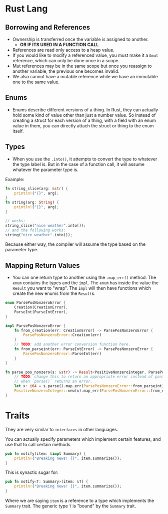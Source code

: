 # Rust Lang

## Borrowing and References

* Ownership is transferred once the variable is assigned to another.
  * **OR IF ITS USED IN A FUNCTION CALL**
* References are read only access to a heap value.
* If you would like to modify a referenced value, you must make it a `&mut` reference, which can only be done once in a scope.
* Mut references may be in the same scope but once you reassign to another variable, the previous one becomes invalid.
* We also cannot have a mutable reference while we have an immutable one to the same value.

## Enums

* Enums describe different versions of a thing. In Rust, they can actually hold some kind of value other than just a number value. So instead of creating a struct for each version of a thing, with a field with an enum value in them, you can directly attach the struct or thing to the enum itself.

## Types

* When you use the `.into()`, it attempts to convert the type to whatever the type label is. But in the case of a function call, it will assume whatever the parameter type is.

Example:

```rust
fn string_slice(arg: &str) {
    println!("{}", arg);
}
fn string(arg: String) {
    println!("{}", arg);
}

// works:
string_slice("nice weather".into());
// and the following works:
string("nice weather".into());
```

Because either way, the compiler will assume the type based on the parameter type.

## Mapping Return Values

* You can one return type to another using the `.map_err()` method. The `enum` contains the types and the `impl`. The `enum` has inside the value the `Result` you want to "wrap". The `impl` will then have functions which create the new enums from the `Result`s.

```rust
enum ParsePosNonzeroError {
    Creation(CreationError),
    ParseInt(ParseIntError),
}

impl ParsePosNonzeroError {
    fn from_creation(err: CreationError) -> ParsePosNonzeroError {
        ParsePosNonzeroError::Creation(err)
    }
    // TODO: add another error conversion function here.
    fn from_parseint(err: ParseIntError) -> ParsePosNonzeroError {
        ParsePosNonzeroError::ParseInt(err)
    }
}

fn parse_pos_nonzero(s: &str) -> Result<PositiveNonzeroInteger, ParsePosNonzeroError> {
    // TODO: change this to return an appropriate error instead of panicking
    // when `parse()` returns an error.
    let x: i64 = s.parse().map_err(ParsePosNonzeroError::from_parseint)?;
    PositiveNonzeroInteger::new(x).map_err(ParsePosNonzeroError::from_creation)
}
```

# Traits

They are very similar to `interfaces` in other languages.

You can actually specify parameters which implement certain features, and use that to call certain methods.

```rust
pub fn notify(item: &impl Summary) {
    println!("Breaking news! {}", item.summarize());
}
```

This is synactic sugar for:

```rust
pub fn notify<T: Summary>(item: &T) {
    println!("Breaking news! {}", item.summarize());
}
```

Where we are saying `item` is a reference to a type which implements the `Summary` trait. The generic type `T` is "bound" by the `Summary` trait.
